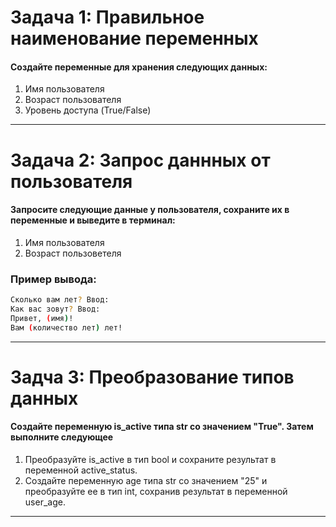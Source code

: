 # Задача 1: Правильное наименование переменных
#### Создайте переменные для хранения следующих данных:
1. Имя пользователя
2. Возраст пользователя
3. Уровень доступа (True/False)

___
# Задача 2: Запрос даннных от пользователя
#### Запросите следующие данные у пользователя, сохраните их в переменные и выведите в терминал:
1. Имя пользователя
2. Возраст пользоветеля
### Пример вывода:
```bash
Сколько вам лет? Ввод:
Как вас зовут? Ввод:
Привет, (имя)!
Вам (количество лет) лет!
```

___
# Задча 3: Преобразование типов данных 
#### Создайте переменную is_active типа str со значением "True". Затем выполните следующее
1. Преобразуйте is_active в тип bool и сохраните результат в переменной active_status.
2. Создайте переменную age типа str со значением "25" и преобразуйте ее в тип int, сохранив результат в переменной user_age.
___
